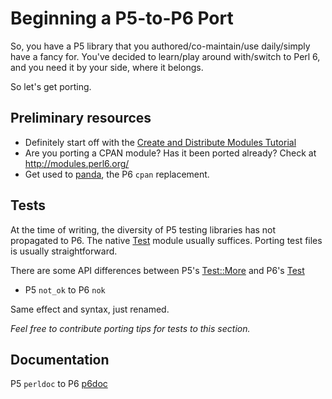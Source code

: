 Beginning a P5-to-P6 Port
===

So, you have a P5 library that you authored/co-maintain/use daily/simply have a fancy for.
 You've decided to learn/play around with/switch to Perl 6, and you need it by your side, where it belongs.
 
 So let's get porting.

## Preliminary resources
 - Definitely start off with the [Create and Distribute Modules Tutorial](http://wiki.perl6.org/Create%20and%20Distribute%20Modules)
 - Are you porting a CPAN module? Has it been ported already? Check at http://modules.perl6.org/
 - Get used to [panda](https://github.com/tadzik/panda/), the P6 ```cpan``` replacement.

## Tests

At the time of writing, the diversity of P5 testing libraries has not propagated to P6.
The native [Test](http://perl6maven.com/how-to-test-perl6-modules) module usually suffices. 
Porting test files is usually straightforward.

There are some API differences between P5's [Test::More](http://en.wikipedia.org/wiki/Test::More) and P6's [Test](http://perl6maven.com/how-to-test-perl6-modules)

 - P5 ```not_ok``` to P6 ```nok```
 
 Same effect and syntax, just renamed.

*Feel free to contribute porting tips for tests to this section.*

## Documentation

P5 ```perldoc``` to P6  [p6doc](https://github.com/perl6/doc)

